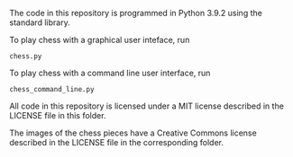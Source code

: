 
The code in this repository is programmed in Python 3.9.2 using the standard library.

To play chess with a graphical user inteface, run

    chess.py

To play chess with a command line user interface, run

    chess_command_line.py

All code in this repository is licensed under a MIT license described in the LICENSE file in this folder.

The images of the chess pieces have a Creative Commons license described in the LICENSE file in the corresponding folder.
